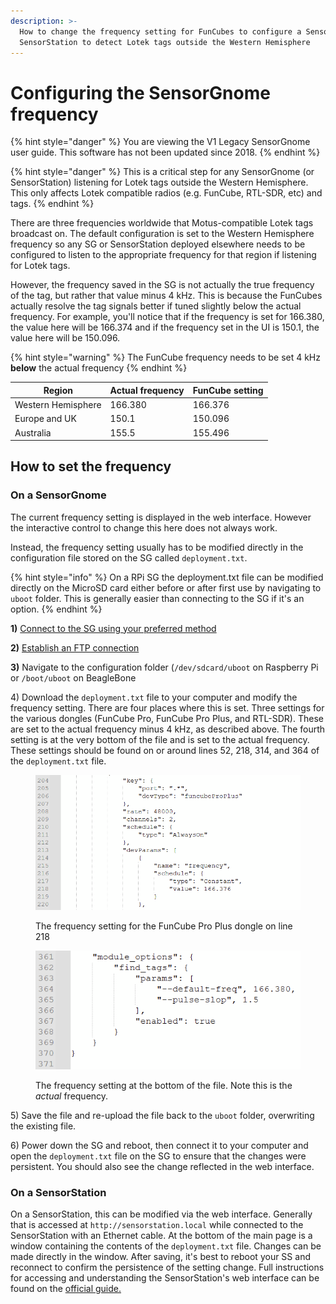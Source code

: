 ```yaml
---
description: >-
  How to change the frequency setting for FunCubes to configure a SensorGnome or
  SensorStation to detect Lotek tags outside the Western Hemisphere
---
```


# Configuring the SensorGnome frequency

{% hint style="danger" %}
You are viewing the V1 Legacy SensorGnome user guide. This software has not been updated since 2018.
{% endhint %}

{% hint style="danger" %}
This is a critical step for any SensorGnome (or SensorStation) listening for Lotek tags outside the Western Hemisphere. This only affects Lotek compatible radios (e.g. FunCube, RTL-SDR, etc) and tags.&#x20;
{% endhint %}

There are three frequencies worldwide that Motus-compatible Lotek tags broadcast on. The default configuration is set to the Western Hemisphere frequency so any SG or SensorStation deployed elsewhere needs to be configured to listen to the appropriate frequency for that region if listening for Lotek tags.

However, the frequency saved in the SG is not actually the true frequency of the tag, but rather that value minus 4 kHz. This is because the FunCubes actually resolve the tag signals better if tuned slightly below the actual frequency. For example, you'll notice that if the frequency is set for 166.380, the value here will be 166.374 and if the frequency set in the UI is 150.1, the value here will be 150.096.&#x20;

{% hint style="warning" %}
The FunCube frequency needs to be set 4 kHz **below** the actual frequency
{% endhint %}

| Region             | Actual frequency | FunCube setting |
| ------------------ | ---------------- | --------------- |
| Western Hemisphere | 166.380          | 166.376         |
| Europe and UK      | 150.1            | 150.096         |
| Australia          | 155.5            | 155.496         |

## How to set the frequency

### On a SensorGnome

The current frequency setting is displayed in the web interface. However the interactive control to change this here does not always work.&#x20;

Instead, the frequency setting usually has to be modified directly in the configuration file stored on the SG called `deployment.txt`.&#x20;

{% hint style="info" %}
On a RPi SG the deployment.txt file can be modified directly on the MicroSD card either before or after first use by navigating to `uboot` folder. This is generally easier than connecting to the SG if it's an option.&#x20;
{% endhint %}

**1)** [Connect to the SG using your preferred method](../connecting.md)

**2)** [Establish an FTP connection ](../ftp.md)

**3)** Navigate to the configuration folder (`/dev/sdcard/uboot` on Raspberry Pi or `/boot/uboot` on BeagleBone

4\) Download the `deployment.txt` file to your computer and modify the frequency setting. There are four places where this is set. Three settings for the various dongles (FunCube Pro, FunCube Pro Plus, and RTL-SDR). These are set to the actual frequency minus 4 kHz, as described above. The fourth setting is at the very bottom of the file and is set to the actual frequency. These settings should be found on or around lines 52, 218, 314, and 364 of the `deployment.txt` file.

<figure><img src="../.gitbook/assets/image (1).png" alt=""><figcaption><p>The frequency setting for the FunCube Pro Plus dongle on line 218</p></figcaption></figure>

<figure><img src="../.gitbook/assets/image (2).png" alt=""><figcaption><p>The frequency setting at the bottom of the file. Note this is the <em>actual</em> frequency.</p></figcaption></figure>

5\) Save the file and re-upload the file back to the `uboot` folder, overwriting the existing file.

6\) Power down the SG and reboot, then connect it to your computer and open the `deployment.txt` file on the SG to ensure that the changes were persistent. You should also see the change reflected in the web interface.

### On a SensorStation

On a SensorStation, this can be modified via the web interface. Generally that is accessed at `http://sensorstation.local` while connected to the SensorStation with an Ethernet cable. At the bottom of the main page is a window containing the contents of the `deployment.txt` file. Changes can be made directly in the window. After saving, it's best to reboot your SS and reconnect to confirm the persistence of the setting change. Full instructions for accessing and understanding the SensorStation's web interface can be found on the [official guide.](https://cellular-tracking-technologies.github.io/ctt\_documentation/SensorStation-User-Guide.html#the-sensorstation-interface-explained)

